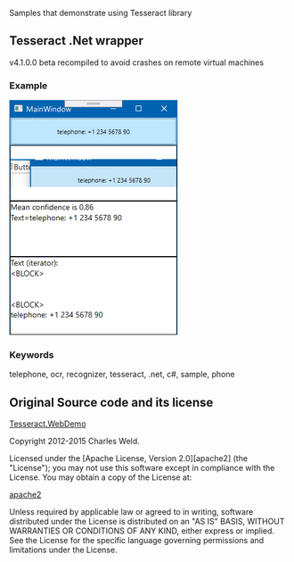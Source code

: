 ﻿Samples that demonstrate using Tesseract library

## Tesseract .Net wrapper

v4.1.0.0 beta recompiled to avoid crashes on remote virtual machines

### Example

![alt](./Example.png)

### Keywords
telephone, ocr, recognizer, tesseract, .net, c#, sample, phone 

## Original Source code and its license

[Tesseract.WebDemo](https://github.com/charlesw/tesseract-samples/tree/master/src/Tesseract.WebDemo)

Copyright 2012-2015 Charles Weld.

Licensed under the [Apache License, Version 2.0][apache2] (the "License"); you
may not use this software except in compliance with the License. You may obtain
a copy of the License at:

[apache2](http://www.apache.org/licenses/LICENSE-2.0)

Unless required by applicable law or agreed to in writing, software distributed
under the License is distributed on an "AS IS" BASIS, WITHOUT WARRANTIES OR
CONDITIONS OF ANY KIND, either express or implied. See the License for the
specific language governing permissions and limitations under the License.
